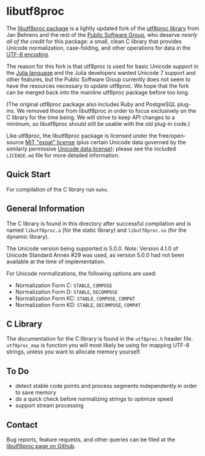 # libutf8proc #

The [libutf8proc package](https://github.com/JuliaLang/libutf8proc) is
a lightly updated fork of the [utf8proc
library](http://www.public-software-group.org/utf8proc) from Jan
Behrens and the rest of the [Public Software
Group](http://www.public-software-group.org/), who deserve *nearly all
of the credit* for this package: a small, clean C library that
provides Unicode normalization, case-folding, and other operations for
data in the [UTF-8 encoding](http://en.wikipedia.org/wiki/UTF-8).

The reason for this fork is that utf8proc is used for basic Unicode
support in the [Julia language](http://julialang.org/) and the Julia
developers wanted Unicode 7 support and other features, but the
Public Software Group currently does not seem to have the resources
necessary to update utf8proc.  We hope that the fork can be merged
back into the mainline utf8proc package before too long.

(The original utf8proc package also includes Ruby and PostgreSQL plug-ins.
We removed those from libutf8proc in order to focus exclusively on the C
library for the time being.  We will strive to keep API changes to a minimum,
so libutf8proc should still be usable with the old plug-in code.)

Like utf8proc, the libutf8proc package is licensed under the
free/open-source [MIT "expat"
license](http://opensource.org/licenses/MIT) (plus certain Unicode
data governed by the similarly permissive [Unicode data
license](http://www.unicode.org/copyright.html#Exhibit1)); please see
the included `LICENSE.md` file for more detailed information.

## Quick Start ##

For compilation of the C library run `make`.

## General Information ##

The C library is found in this directory after successful compilation
and is named `libutf8proc.a` (for the static library) and
`libutf8proc.so` (for the dynamic library).

The Unicode version being supported is 5.0.0.
*Note:* Version 4.1.0 of Unicode Standard Annex #29 was used, as
version 5.0.0 had not been available at the time of implementation.

For Unicode normalizations, the following options are used:

* Normalization Form C:  `STABLE`, `COMPOSE`
* Normalization Form D:  `STABLE`, `DECOMPOSE`
* Normalization Form KC: `STABLE`, `COMPOSE`, `COMPAT`
* Normalization Form KD: `STABLE`, `DECOMPOSE`, `COMPAT`

## C Library ##

The documentation for the C library is found in the `utf8proc.h` header file.
`utf8proc_map` is function you will most likely be using for mapping UTF-8
strings, unless you want to allocate memory yourself.

## To Do ##

* detect stable code points and process segments independently in order to save memory
* do a quick check before normalizing strings to optimize speed
* support stream processing

## Contact ##

Bug reports, feature requests, and other queries can be filed at
the [libutf8proc page on Github](https://github.com/JuliaLang/libutf8proc).

